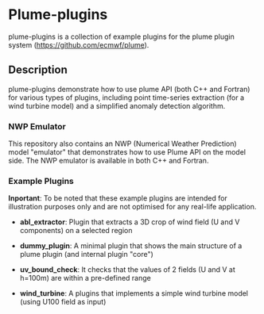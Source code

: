 # Plume-plugins
plume-plugins is a collection of example plugins for the plume plugin system (https://github.com/ecmwf/plume).

## Description
plume-plugins demonstrate how to use plume API (both C++ and Fortran) for various types of plugins, including point time-series
extraction (for a wind turbine model) and a simplified anomaly detection algorithm.

### NWP Emulator
This repository also contains an NWP (Numerical Weather Prediction) model "emulator" that demonstrates
how to use Plume API on the model side. The NWP emulator is available in both C++ and Fortran.

### Example Plugins
**Inportant**: To be noted that these example plugins are intended for illustration purposes only and are not 
optimised for any real-life application.

 - **abl_extractor**: Plugin that extracts a 3D crop of wind field (U and V components) on a selected region

 - **dummy_plugin**: A minimal plugin that shows the main structure of a plume plugin (and internal plugin "core")

 - **uv_bound_check**: It checks that the values of 2 fields (U and V at h=100m) are within a pre-defined range

 - **wind_turbine**: A plugins that implements a simple wind turbine model (using U100 field as input)
